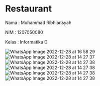 # Restaurant
<p>Nama : Muhammad Ribhiansyah</p>
<p>NIM : 1207050080</p>
<p>Kelas : Informatika D</p>

![WhatsApp Image 2022-12-28 at 16 58 29](https://user-images.githubusercontent.com/101171443/209794603-84143496-023d-45ee-ac83-5d0e3a1ea9b2.jpg)
![WhatsApp Image 2022-12-28 at 14 27 37](https://user-images.githubusercontent.com/101171443/209775193-eaf55576-b078-431b-9735-f8e95271ddcd.jpg)
![WhatsApp Image 2022-12-28 at 14 27 38](https://user-images.githubusercontent.com/101171443/209775206-764321cf-394d-4296-b3a8-1c75080b01ab.jpg)
![WhatsApp Image 2022-12-28 at 14 27 38](https://user-images.githubusercontent.com/101171443/209775226-832c8a4c-45d2-41fb-8d1b-54f093c0e8ef.jpg)
![WhatsApp Image 2022-12-28 at 14 27 38](https://user-images.githubusercontent.com/101171443/209775247-c316cd93-fb21-4a68-a64b-63b29c6721dd.jpg)
![WhatsApp Image 2022-12-28 at 14 27 38](https://user-images.githubusercontent.com/101171443/209775250-266868f8-5b26-489e-b529-f647aaaa2baf.jpg)

